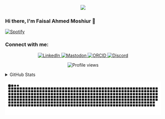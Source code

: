 <p align="center">
  <img src="https://media.giphy.com/media/dDwicM3uFUqfC/giphy.gif" width="100" />
</p>

### Hi there, I'm Faisal Ahmed Moshiur 👋

[![Spotify](https://spotify-nowplaying-acexswaroop.vercel.app/api/spotify)](https://open.spotify.com/?flow_ctx=4efdf843-b201-4529-8189-bb51e1941bd6%3A1725865605)


### Connect with me:

<p align="center">
  <a href="https://www.linkedin.com/in/fam007e/" target="blank">
    <img src="https://img.shields.io/badge/LinkedIn-blue?logo=linkedin&logoColor=white" alt="LinkedIn" height="30" width="40" />
  </a>
  <a href="https://mastodon.social/@fam007e" target="blank">
    <img src="https://img.shields.io/mastodon/follow/112207412078401577?style=for-the-badge" alt="Mastodon" height="30" width="40" />
  </a>
  <a href="https://orcid.org/0000-0002-4969-8919" target="blank">
    <img src="https://orcid.org/assets/vectors/orcid.logo.svg" alt="ORCID" height="30" width="40" />
  </a>
  <a href="https://discord.gg/y3PqAQEh" target="blank">
    <img src="https://img.shields.io/discord/1035001581298520074" alt="Discord" height="30" width="40" />
  </a>
</p>

<p align="center">
  <img src="https://komarev.com/ghpvc/?username=fam007e&label=Profile%20views&color=0e75b6&style=flat" alt="Profile views" />
</p>

<details>
  <summary>GitHub Stats</summary>
  <p align="center">
    <img alt="fam007e's GitHub Stats" src="https://github-readme-stats.vercel.app/api?username=fam007e&show_icons=true&theme=dark&show_icons=true&hide_border=false&title_color=ff652f&icon_color=FFE400&bg_color=09131B&text_color=ffffff&border_color=0c1a25" />
  </p>
</details>

<p align="center">
  <picture>
    <source media="(prefers-color-scheme: dark)" srcset="https://raw.githubusercontent.com/guruswarupa/guruswarupa/output/github-contribution-grid-snake-dark.svg">
    <source media="(prefers-color-scheme: light)" srcset="https://raw.githubusercontent.com/guruswarupa/guruswarupa/output/github-contribution-grid-snake.svg">
    <img alt="GitHub contribution grid snake animation" src="https://raw.githubusercontent.com/guruswarupa/guruswarupa/output/github-contribution-grid-snake.svg">
  </picture>
</p>

<!--
**fam007e/fam007e** is a ✨ _special_ ✨ repository because its `README.md` (this file) appears on your GitHub profile.

Here are some ideas to get you started:

- 🔭 I’m currently working on ...
- 🌱 I’m currently learning ...
- 👯 I’m looking to collaborate on ...
- 🤔 I’m looking for help with ...
- 💬 Ask me about ...
- 📫 How to reach me: ...
- 😄 Pronouns: ...
- ⚡ Fun fact: ...
-->
